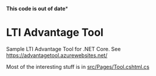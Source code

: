 **This code is out of date***

# LTI Advantage Tool

Sample LTI Advantage Tool for .NET Core. See https://advantagetool.azurewebsites.net/

Most of the interesting stuff is in [src/Pages/Tool.cshtml.cs](src/Pages/Tool.cshtml.cs)
